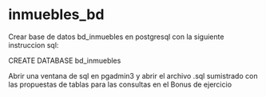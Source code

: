 # inmuebles_bd

Crear base de datos bd_inmuebles en postgresql con la siguiente instruccion sql:

CREATE DATABASE bd_inmuebles

Abrir una ventana de sql en pgadmin3 y abrir el archivo .sql sumistrado con las propuestas de tablas para las consultas en el Bonus de ejercicio

